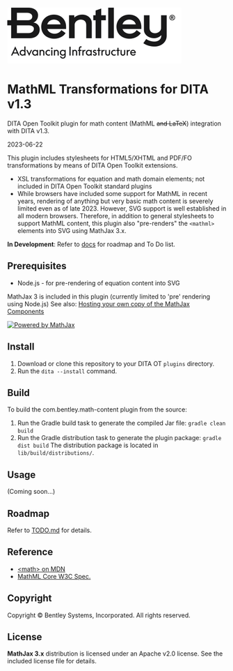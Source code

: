 ![Bentley logo](image/Bentley_logo.svg)
# MathML Transformations for DITA v1.3

DITA Open Toolkit plugin for math content (MathML ~~and LaTeX~~) integration with DITA v1.3.

2023-06-22

This plugin includes stylesheets for HTML5/XHTML and PDF/FO transformations by means of DITA Open Toolkit extensions.

- XSL transformations for equation and math domain elements; not included in DITA Open Toolkit standard plugins
- While browsers have included some support for MathML in recent years, rendering of anything but very basic math content is severely limited even as of late 2023. However, SVG support is well established in all modern browsers. Therefore, in addition to general stylesheets to support MathML content, this plugin also "pre-renders" the `<mathml>` elements into SVG using MathJax 3.x.

**In Development**: Refer to [docs](docs/index.md) for roadmap and To Do list.

## Prerequisites

- Node.js - for pre-rendering of equation content into SVG

MathJax 3 is included in this plugin (currently limited to 'pre' rendering using Node.js)
   See also: [Hosting your own copy of the MathJax Components](https://www.npmjs.com/package/mathjax#hosting-your-own-copy-of-the-mathjax-components)

[![Powered by MathJax](https://www.mathjax.org/badge/badge.gif "Powered by MathJax")](https://www.mathjax.org)


## Install

1. Download or clone this repository to your DITA OT `plugins` directory.
2. Run the `dita --install` command.

## Build

To build the com.bentley.math-content plugin from the source:

1. Run the Gradle build task to generate the compiled Jar file:
   ```gradle clean build```
2. Run the Gradle distribution task to generate the plugin package:
   ```gradle dist build```
   The distribution package is located in `lib/build/distributions/`.

## Usage

(Coming soon…)

## Roadmap

Refer to [TODO.md](docs/TODO.md) for details.

## Reference
* [&lt;math&gt; on MDN](https://developer.mozilla.org/en-US/docs/Web/MathML/Element/math)
* [MathML Core W3C Spec.](https://w3c.github.io/mathml-core/)

## Copyright

Copyright © Bentley Systems, Incorporated. All rights reserved.

## License

**MathJax 3.x** distribution is licensed under an Apache v2.0 license. See the included license file for details.